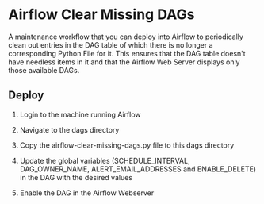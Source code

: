 # Airflow Clear Missing DAGs

A maintenance workflow that you can deploy into Airflow to periodically clean out entries in the DAG table of which there is no longer a corresponding Python File for it. This ensures that the DAG table doesn't have needless items in it and that the Airflow Web Server displays only those available DAGs.

## Deploy

1. Login to the machine running Airflow

2. Navigate to the dags directory

3. Copy the airflow-clear-missing-dags.py file to this dags directory

4. Update the global variables (SCHEDULE_INTERVAL, DAG_OWNER_NAME, ALERT_EMAIL_ADDRESSES and ENABLE_DELETE) in the DAG with the desired values

5. Enable the DAG in the Airflow Webserver
